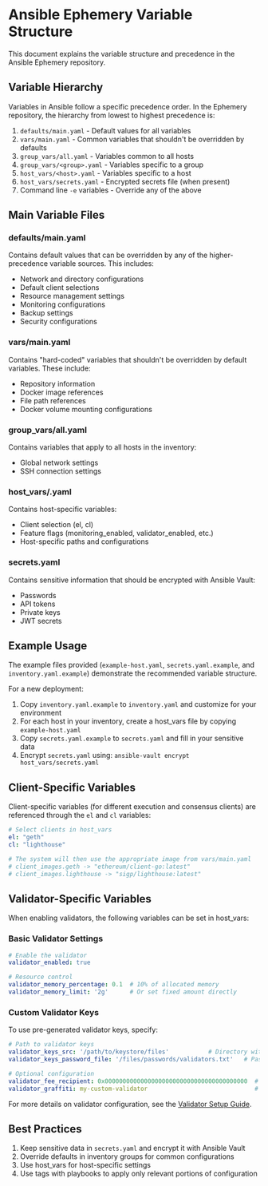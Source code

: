 # Ansible Ephemery Variable Structure

This document explains the variable structure and precedence in the Ansible Ephemery repository.

## Variable Hierarchy

Variables in Ansible follow a specific precedence order. In the Ephemery repository, the hierarchy from lowest to highest precedence is:

1. `defaults/main.yaml` - Default values for all variables
2. `vars/main.yaml` - Common variables that shouldn't be overridden by defaults
3. `group_vars/all.yaml` - Variables common to all hosts
4. `group_vars/<group>.yaml` - Variables specific to a group
5. `host_vars/<host>.yaml` - Variables specific to a host
6. `host_vars/secrets.yaml` - Encrypted secrets file (when present)
7. Command line `-e` variables - Override any of the above

## Main Variable Files

### defaults/main.yaml

Contains default values that can be overridden by any of the higher-precedence variable sources. This includes:

- Network and directory configurations
- Default client selections
- Resource management settings
- Monitoring configurations
- Backup settings
- Security configurations

### vars/main.yaml

Contains "hard-coded" variables that shouldn't be overridden by default variables. These include:

- Repository information
- Docker image references
- File path references
- Docker volume mounting configurations

### group_vars/all.yaml

Contains variables that apply to all hosts in the inventory:

- Global network settings
- SSH connection settings

### host_vars/<hostname>.yaml

Contains host-specific variables:

- Client selection (el, cl)
- Feature flags (monitoring_enabled, validator_enabled, etc.)
- Host-specific paths and configurations

### secrets.yaml

Contains sensitive information that should be encrypted with Ansible Vault:

- Passwords
- API tokens
- Private keys
- JWT secrets

## Example Usage

The example files provided (`example-host.yaml`, `secrets.yaml.example`, and `inventory.yaml.example`) demonstrate the recommended variable structure.

For a new deployment:

1. Copy `inventory.yaml.example` to `inventory.yaml` and customize for your environment
2. For each host in your inventory, create a host_vars file by copying `example-host.yaml`
3. Copy `secrets.yaml.example` to `secrets.yaml` and fill in your sensitive data
4. Encrypt `secrets.yaml` using: `ansible-vault encrypt host_vars/secrets.yaml`

## Client-Specific Variables

Client-specific variables (for different execution and consensus clients) are referenced through the `el` and `cl` variables:

```yaml
# Select clients in host_vars
el: "geth"
cl: "lighthouse"

# The system will then use the appropriate image from vars/main.yaml
# client_images.geth -> "ethereum/client-go:latest"
# client_images.lighthouse -> "sigp/lighthouse:latest"
```

## Validator-Specific Variables

When enabling validators, the following variables can be set in host_vars:

### Basic Validator Settings

```yaml
# Enable the validator
validator_enabled: true

# Resource control
validator_memory_percentage: 0.1  # 10% of allocated memory
validator_memory_limit: '2g'      # Or set fixed amount directly
```

### Custom Validator Keys

To use pre-generated validator keys, specify:

```yaml
# Path to validator keys
validator_keys_src: '/path/to/keystore/files'           # Directory with keystore-*.json files
validator_keys_password_file: '/files/passwords/validators.txt'   # Password file for keystores

# Optional configuration
validator_fee_recipient: 0x0000000000000000000000000000000000000000  # Fee recipient address
validator_graffiti: my-custom-validator                              # Custom graffiti
```

For more details on validator configuration, see the [Validator Setup Guide](VALIDATOR_SETUP.md).

## Best Practices

1. Keep sensitive data in `secrets.yaml` and encrypt it with Ansible Vault
2. Override defaults in inventory groups for common configurations
3. Use host_vars for host-specific settings
4. Use tags with playbooks to apply only relevant portions of configuration
